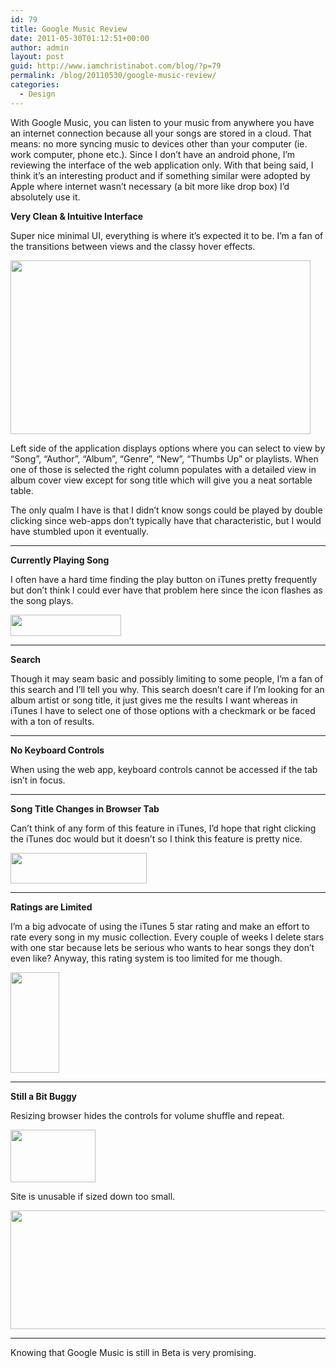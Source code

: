 ```yaml
---
id: 79
title: Google Music Review
date: 2011-05-30T01:12:51+00:00
author: admin
layout: post
guid: http://www.iamchristinabot.com/blog/?p=79
permalink: /blog/20110530/google-music-review/
categories:
  - Design
---
```

With Google Music, you can listen to your music from anywhere you have an internet connection because all your songs are stored in a cloud. That means: no more syncing music to devices other than your computer (ie. work computer, phone etc.). Since I don&#8217;t have an android phone, I&#8217;m reviewing the interface of the web application only. With that being said, I think it&#8217;s an interesting product and if something similar were adopted by Apple where internet wasn&#8217;t necessary (a bit more like drop box) I&#8217;d absolutely use it.

**Very Clean & Intuitive Interface**
  
Super nice minimal UI, everything is where it&#8217;s expected it to be. I&#8217;m a fan of the transitions between views and the classy hover effects.

<img src="{{ site.url | prepend: site.baseurl }}/wp-content/uploads/2011/05/Screen-shot-2011-05-26-at-10.13.47-PM-1024x595.png" alt="" title="Screen shot 2011-05-26 at 10.13.47 PM" width="480" height="278" class="aligncenter size-large wp-image-81" srcset="{{ site.url | prepend: site.baseurl }}/wp-content/uploads/2011/05/Screen-shot-2011-05-26-at-10.13.47-PM-1024x595.png 1024w, {{ site.url | prepend: site.baseurl }}/wp-content/uploads/2011/05/Screen-shot-2011-05-26-at-10.13.47-PM-300x174.png 300w, {{ site.url | prepend: site.baseurl }}/wp-content/uploads/2011/05/Screen-shot-2011-05-26-at-10.13.47-PM.png 1471w" sizes="(max-width: 480px) 100vw, 480px" />

Left side of the application displays options where you can select to view by &#8220;Song&#8221;, &#8220;Author&#8221;, &#8220;Album&#8221;, &#8220;Genre&#8221;, &#8220;New&#8221;, &#8220;Thumbs Up&#8221; or playlists. When one of those is selected the right column populates with a detailed view in album cover view except for song title which will give you a neat sortable table.

The only qualm I have is that I didn&#8217;t know songs could be played by double clicking since web-apps don&#8217;t typically have that characteristic, but I would have stumbled upon it eventually.

* * *

**Currently Playing Song**
  
I often have a hard time finding the play button on iTunes pretty frequently but don&#8217;t think I could ever have that problem here since the icon flashes as the song plays.
  
<img src="{{ site.url | prepend: site.baseurl }}/wp-content/uploads/2011/05/Screen-shot-2011-05-26-at-10.54.35-PM.png" alt="" title="Screen shot 2011-05-26 at 10.54.35 PM" width="177" height="34" class="aligncenter size-full wp-image-83" />

* * *

**Search**
  
Though it may seam basic and possibly limiting to some people, I&#8217;m a fan of this search and I&#8217;ll tell you why. This search doesn&#8217;t care if I&#8217;m looking for an album artist or song title, it just gives me the results I want whereas in iTunes I have to select one of those options with a checkmark or be faced with a ton of results.

* * *

**No Keyboard Controls**
  
When using the web app, keyboard controls cannot be accessed if the tab isn&#8217;t in focus.

* * *

**Song Title Changes in Browser Tab**
  
Can&#8217;t think of any form of this feature in iTunes, I&#8217;d hope that right clicking the iTunes doc would but it doesn&#8217;t so I think this feature is pretty nice.
  
<img src="{{ site.url | prepend: site.baseurl }}/wp-content/uploads/2011/05/Screen-shot-2011-05-26-at-10.29.40-PM.png" alt="" title="Screen shot 2011-05-26 at 10.29.40 PM" width="218" height="49" class="aligncenter size-full wp-image-80" />

* * *

**Ratings are Limited**
  
I&#8217;m a big advocate of using the iTunes 5 star rating and make an effort to rate every song in my music collection. Every couple of weeks I delete stars with one star because lets be serious who wants to hear songs they don&#8217;t even like? Anyway, this rating system is too limited for me though.
  
<img src="{{ site.url | prepend: site.baseurl }}/wp-content/uploads/2011/05/Screen-shot-2011-05-26-at-10.32.17-PM.png" alt="" title="Screen shot 2011-05-26 at 10.32.17 PM" width="78" height="161" class="aligncenter size-full wp-image-82" />

* * *

**Still a Bit Buggy**
  
Resizing browser hides the controls for volume shuffle and repeat.
  
<img src="{{ site.url | prepend: site.baseurl }}/wp-content/uploads/2011/05/Screen-shot-2011-05-27-at-12.07.48-AM.png" alt="" title="Screen shot 2011-05-27 at 12.07.48 AM" width="136" height="84" class="aligncenter size-full wp-image-85" />

Site is unusable if sized down too small.
  
<img src="{{ site.url | prepend: site.baseurl }}/wp-content/uploads/2011/05/Screen-shot-2011-05-27-at-12.10.14-AM.png" alt="" title="Screen shot 2011-05-27 at 12.10.14 AM" width="524" height="190" class="aligncenter size-full wp-image-86" srcset="{{ site.url | prepend: site.baseurl }}/wp-content/uploads/2011/05/Screen-shot-2011-05-27-at-12.10.14-AM.png 524w, {{ site.url | prepend: site.baseurl }}/wp-content/uploads/2011/05/Screen-shot-2011-05-27-at-12.10.14-AM-300x108.png 300w" sizes="(max-width: 524px) 100vw, 524px" />

* * *

Knowing that Google Music is still in Beta is very promising.